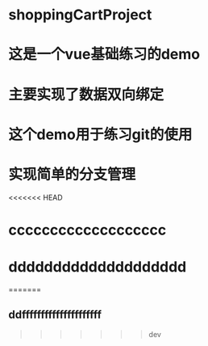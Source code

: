 # shoppingCartProject
# 这是一个vue基础练习的demo
# 主要实现了数据双向绑定


# 这个demo用于练习git的使用
# 实现简单的分支管理
<<<<<<< HEAD
# ccccccccccccccccccc
# dddddddddddddddddddd
=======
 
 ## ddfffffffffffffffffffff
>>>>>>> dev
